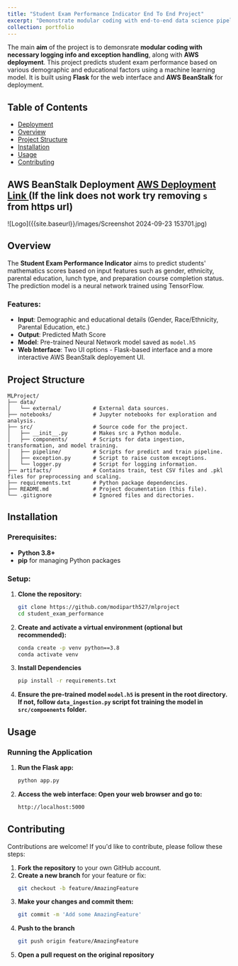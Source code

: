 ```yaml
---
title: "Student Exam Performance Indicator End To End Project"
excerpt: "Demonstrate modular coding with end-to-end data science pipeline with deployment <br/> <br/><img src='/parth-modi.github.io/images/AF_intro.png'>"
collection: portfolio
---
```



The main **aim** of the project is to demonsrate **modular coding with necessary logging info and exception handling**, along with **AWS deployment**. This project predicts student exam performance based on various demographic and educational factors using a machine learning model. It is built using **Flask** for the web interface and **AWS BeanStalk** for deployment.

## Table of Contents
- [Deployment](#deployment)
- [Overview](#overview)
- [Project Structure](#project-structure)
- [Installation](#installation)
- [Usage](#usage)
- [Contributing](#contributing)


## AWS BeanStalk Deployment [AWS Deployment Link ](http://studentperformance-env.eba-akmabera.eu-north-1.elasticbeanstalk.com/predictdata) (If the link does not work try removing `s` from https url)

![Logo]({{site.baseurl}}/images/Screenshot 2024-09-23 153701.jpg)


## Overview

The **Student Exam Performance Indicator** aims to predict students' mathematics scores based on input features such as gender, ethnicity, parental education, lunch type, and preparation course completion status. The prediction model is a neural network trained using TensorFlow.

### Features:
- **Input**: Demographic and educational details (Gender, Race/Ethnicity, Parental Education, etc.)
- **Output**: Predicted Math Score
- **Model**: Pre-trained Neural Network model saved as `model.h5`
- **Web Interface**: Two UI options - Flask-based interface and a more interactive AWS BeanStalk deployement UI.

## Project Structure
```
MLProject/
├── data/
│   └── external/          # External data sources.
├── notebooks/             # Jupyter notebooks for exploration and analysis.
├── src/                   # Source code for the project.
│   ├── __init__.py        # Makes src a Python module.
│   ├── components/        # Scripts for data ingestion, transformation, and model training.
│   ├── pipeline/          # Scripts for predict and train pipeline.
│   ├── exception.py       # Script to raise custom exceptions.
│   └── logger.py          # Script for logging information.
├── artifacts/             # Contains train, test CSV files and .pkl files for preprocessing and scaling.
├── requirements.txt       # Python package dependencies.
├── README.md              # Project documentation (this file).
└── .gitignore             # Ignored files and directories.
```
## Installation

### Prerequisites:
- **Python 3.8+**
- **pip** for managing Python packages

### Setup:
1. **Clone the repository:**
   ```bash
   git clone https://github.com/modiparth527/mlproject
   cd student_exam_performance

2. **Create and activate a virtual environment (optional but recommended):**
    ```bash
    conda create -p venv python==3.8
    conda activate venv

3. **Install Dependencies**
    ```bash
    pip install -r requirements.txt

4. **Ensure the pre-trained model `model.h5` is present in the root directory. If not, follow `data_ingestion.py` script fot training the model in `src/compoenents` folder.**

## Usage

### Running the Application
1. **Run the Flask app:**
   ```bash
   python app.py

2. **Access the web interface: Open your web browser and go to:**
   ```bash
   http://localhost:5000
   
## Contributing

Contributions are welcome! If you'd like to contribute, please follow these steps:

1. **Fork the repository** to your own GitHub account.
2. **Create a new branch** for your feature or fix:
   ```bash
   git checkout -b feature/AmazingFeature

3. **Make your changes and commit them:**
   ```bash
   git commit -m 'Add some AmazingFeature'
4. **Push to the branch**
   ```bash
   git push origin feature/AmazingFeature
5. **Open a pull request on the original repository**




